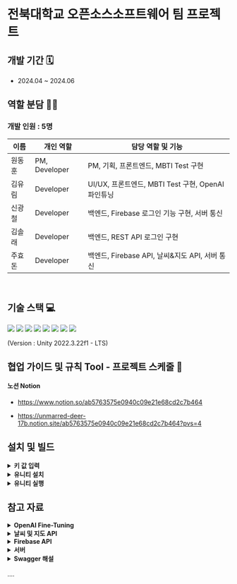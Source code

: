  <h1> 전북대학교 오픈소스소프트웨어 팀 프로젝트 </h1>

## 개발 기간 🗓
- 2024.04 ~ 2024.06

## 역할 분담 🧑‍💻
### 개발 인원 : 5명
| 이름 | 개인 역할 | 담당 역할 및 기능 |
| ------ | ---------- | ------ |
| 원동훈 | PM, Developer | PM, 기획, 프론트엔드, MBTI Test 구현 |
| 김유림 | Developer | UI/UX, 프론트엔드, MBTI Test 구현, OpenAI 파인튜닝 |
| 신광철 | Developer | 백엔드, Firebase 로그인 기능 구현, 서버 통신|
| 김솔래 | Developer | 백엔드, REST API 로그인 구현|
| 주효돈 | Developer | 백엔드, Firebase API, 날씨&지도 API, 서버 통신 |

<br/>

## 기술 스택 💻
<img src="https://img.shields.io/badge/Unity-FFFFFF?style=for-the-badge&logo=Unity&logoColor=black">
<img src="https://img.shields.io/badge/csharp-512BD4?style=for-the-badge&logo=csharp&logoColor=white">
<img src="https://img.shields.io/badge/javascript-F7DF1E?style=for-the-badge&logo=javascript&logoColor=black"/>
<img src="https://img.shields.io/badge/python-3776AB?style=for-the-badge&logo=python&logoColor=white"/>
<img src="https://img.shields.io/badge/firebase-1D9FD7?style=for-the-badge&logo=firebase&logoColor=FFCA28"/> 
<img src="https://img.shields.io/badge/OpenAI-000000?style=for-the-badge&logo=openai&logoColor=white"/>
<img src="https://img.shields.io/badge/amazonwebservices-232F3E?style=for-the-badge&logo=amazonwebservices&logoColor=white"/>
<img src="https://img.shields.io/badge/flask-000000?style=for-the-badge&logo=flask&logoColor=white"/>

(Version : Unity 2022.3.22f1 - LTS)
<br/>


## 협업 가이드 및 규칙 Tool - 프로젝트 스케줄 📅
#### 노션 Notion
- https://www.notion.so/ab5763575e0940c09e21e68cd2c7b464

- https://unmarred-deer-17b.notion.site/ab5763575e0940c09e21e68cd2c7b464?pvs=4


## 설치 및 빌드

<details>
  <summary><b>키 값 입력</b></summary>
  - Assets/Firebase/google-services.json에 19번 줄 부분에 'current_key'에 notion에 있는 google서비스 키 값 입력
  - Assets/03.Scripts/AI/OpenAI-Fine-Tuning/auth.json 에 있는 'api-key'와 'organization'에 notion에 있는 키 값을 각각 입력 해줄 것 


</details>
<details>
  <summary><b>유니티 설치</b></summary>
  https://unity.com/kr/download![image](https://github.com/gdevhun/SpaceCat/assets/83668266/75938ffb-242a-4f80-851f-05ed9053d0f4)

  <img src="https://github.com/gdevhun/SpaceCat/assets/83668266/d11b0bae-848d-4ac7-b4e8-ff56573d04f8" alt="image 1">
  <img src="https://github.com/gdevhun/SpaceCat/assets/83668266/dd58f8f4-4a8c-459e-b165-44df613cdb3b" alt="image 2">
  <img src="https://github.com/gdevhun/SpaceCat/assets/83668266/92f2fffd-7624-4202-8b63-e581ac34315a" alt="image 3">
  <img src="https://github.com/gdevhun/SpaceCat/assets/83668266/8b72ac3d-ef12-4798-9a8e-e1e4671eac32" alt="image 4">
  <img src="https://github.com/gdevhun/SpaceCat/assets/83668266/49909002-eee5-4b45-a4bc-094de4c1b1e0" alt="image 5">
  <img src="https://github.com/gdevhun/SpaceCat/assets/83668266/827b8afe-be15-425f-bef8-145652a24edf" alt="image 6">
  <img src="https://github.com/gdevhun/SpaceCat/assets/83668266/89b2ab44-ccb3-4150-af08-ae5027463fba" alt="image 7">
  <img src="https://github.com/gdevhun/SpaceCat/assets/83668266/e98cb372-9c3a-42d4-8ea2-cea533e83327" alt="image 8">
  <img src="https://github.com/gdevhun/SpaceCat/assets/83668266/b0bb768f-7fff-4484-b5b6-375154905fa4" alt="image 9">
  <img src="https://github.com/gdevhun/SpaceCat/assets/83668266/760468ac-512e-4c69-9938-9f5913428ad3" alt="image 10">
  <img src="https://github.com/gdevhun/SpaceCat/assets/83668266/6d507e63-ca0e-4bfb-b1e8-c6772d21af4a" alt="image 11">

  
  - 상단에 Windows-Package Manger 클릭
  ![image](https://github.com/gdevhun/SpaceCat/assets/83668266/578c8762-75a9-4137-82e0-58f52a2ab4f3)
  
  - 좌측상단에 + 버튼을 클릭 후 Add package from git URL 클릭
  아래 URL 입력 후 Add
  https://github.com/srcnalt/OpenAI-Unity.git
  ![image](https://github.com/gdevhun/SpaceCat/assets/83668266/48924abc-2f29-4962-baf8-5bf98d62b863)

  - OpenAI Unity 찾은 후 Install 버튼 클릭
    
  ![image](https://github.com/gdevhun/SpaceCat/assets/83668266/ff7cf3a5-b2ad-4484-b76e-24b256be96ed)


</details>


<details>
  <summary><b>유니티 실행</b></summary>
  https://unity.com/kr/download![image](https://github.com/gdevhun/SpaceCat/assets/83668266/75938ffb-242a-4f80-851f-05ed9053d0f4)

  ![image](https://github.com/gdevhun/SpaceCat/assets/83668266/c77408be-d1ee-44c2-9971-a89c85c36eca)
  ![image](https://github.com/gdevhun/SpaceCat/assets/83668266/b70160b6-1fff-4c9d-99cf-5129d0dd0354)
  ![image](https://github.com/gdevhun/SpaceCat/assets/83668266/7634a7a5-e76c-43a2-be80-7bdbf95059f5)

</details>


## 참고 자료
<details>
<summary><b>OpenAI Fine-Tuning</b></summary>



### MBTI 특성 정리

[MBTI Personality Types 500 Dataset](https://www.kaggle.com/datasets/zeyadkhalid/mbti-personality-types-500-dataset/data)
![image](https://github.com/gdevhun/SpaceCat/assets/83668266/3350c6b3-3617-4daa-94c1-164556c10629)



### OpenAI 파인튜닝
1. OpenAI에서 `gpt-3.5-turbo`로 데이터셋 제작.
   - [Create_MBTI_Data_Openai_api.ipynb](https://github.com/YBIGTA/24th-project-mbti-prediction/blob/main/task2/Create_MBTI_Data_Openai_api.ipynb)
     ![image](https://github.com/gdevhun/SpaceCat/assets/83668266/483818ae-a2bc-459c-bcd0-e4215c037611)
   - 데이터셋 변환 중 발생한 오류: [ChatGPT 솔루션](https://chatgpt.com/share/fee22987-b773-4913-8e80-2e319dfb1514)

2. OpenAI ‘gpt-3.5-turbo-1106’ 모델을 베이스로 파인튜닝
   - [OpenAI Fine-tuning](https://platform.openai.com/docs/guides/fine-tuning)
     ![image](https://github.com/gdevhun/SpaceCat/assets/83668266/296496e4-2d40-4e48-a64c-9a31f5d4bc89)



### Unity에 파인튜닝된 모델 적용

[How To Make ChatGPT NPC In Unity - Tutorial](https://youtu.be/lYckk570Tqw?si=L7pjwiSJ9_HQQla2)
</details>

<details>
  <summary><b>날씨 및 지도 API</b></summary>
 
  기상청 날씨예보 받아오는 샘플코드
  https://www.data.go.kr/tcs/dss/selectApiDataDetailView.do?publicDataPk=15084084
 
  사용자 위치정보 가져오는 코드
  https://velog.io/@jm450_/Unity-AR-GPS%EC%97%90-%EB%94%B0%EB%A5%B8-%EC%9C%84%EC%B9%98-%EC%9D%B4%EB%8F%99
  
  기상청 좌표 xy로 변환
  https://gist.github.com/fronteer-kr/14d7f779d52a21ac2f16

</details>
<details>
  <summary><b>Firebase API</b></summary>
 
  firebase sdk 사용법
  https://firebase.google.com/docs/web/setup?hl=ko&authuser=0&_gl=1*vrvf6k*_ga*MTU4OTg2ODE2LjE3MTg4OTQ3Mjk.*_ga_CW55HF8NVT*MTcxODk0NzI0NS41LjEuMTcxODk0NzM3Ny40Ni4wLjA.
 firebase R/W 활용
 https://chatgpt.com/c/f8a2acc9-5e1f-4004-952f-a01bcc2880af


</details>
<details>
  <summary><b>서버</b></summary>
 
  [app.py]
  서버에 데이터 주고 파일로 저장 및 데이터 유저에게 전달 (.send_data), 
  서버에 저장된 파일 데이터 유저에게 전달 (.read_data)
  데이터 정의 및 직렬화, 서버와의 통신
  
  참고 자료
  // https://github.com/AakashGD890/FirebaseStarterProject
  // https://firebase.google.com/docs/auth/unity/start?hl=ko)&_gl=1*2pq1it*_up*MQ..*_ga*NDUxNzQ2NTQ0LjE3MTQwMDYzODg.*_ga_CW55HF8NVT*MTcxNDAwNjM4OC4xLjAuMTcxNDAwNjM4OC4wLjAuMA.. (firebase 공식 docs)



</details>
<details>
  <summary><b>Swagger 해설</b></summary>
 
  설명 : API개발에 도움이 되도록 API통신을 쉽게 테스트해볼 수 있는 여건을 제공해준다.
https://swagger.io/
  
  테스트 링크 : (swagger UI editor 기본예제인 Petstore API)
  https://petstore.swagger.io/?_gl=1*1jcnyq5*_gcl_au*MzAyNjY4OTguMTcxODAyNzI4MA..&_ga=2.38522087.518992663.1718952823-1509199943.1718027280
  
  flask_restx 레퍼런스 : https://flask-restx.readthedocs.io/en/latest/
  
  적용 방법 : (flask 서버 + python 이용) (python으로 만들어진 코드를 Swagger 정의로 자동변환함)
      1.	기존에 서버로 사용되었던 파일에 flask_restx 를 설치해 불러옵니다.
      2.	Swagger API로 사용되는 변수를 추가합니다
      api = Api(app, version='1.0', title='Sample API', description='A sample API', )
      3.	api.amespace를 통해 기능을 대분류로 나눕니다.
      4.	api.model를 통해 사용할 데이터 구조를 정의합니다. (자료형, 필수입력여부 등)
      5.	각 기능을 구현할 class를 구현합니다. 클래스는 flask_restx의 Resource 클래스로부터 상속받습니다.
      6.	클래스 상단에 @<구현한 namespace 이름>.route()로 실제 api 접속 주소를, .param()으로 이 기능에서 사용될 입력을 추가합니다.
      7.	각 클래스에서 get, post, put 등의 이름을 가진 메서드를 구현합니다. 리턴값이 곧 응답 결과물 입니다. (swagger는 Resoure에 오버라이딩 하면 알아서 인식해 표시합니다)
      8.	각 메서드 상단에는 @<구현한 namespace 이름>.expect()를 통해 입력 데이터 구조를 정의하고, .response(code, text)를 통해 응답을 설정해 줄 수 있습니다.


</details>

<br/>
.... 
